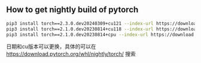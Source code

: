 ## How to get nightly build of pytorch

```bash
pip3 install torch==2.3.0.dev20240309+cu121 --index-url https://download.pytorch.org/whl/nightly/cu121
pip3 install torch==2.1.0.dev20230814+cu118 --index-url https://download.pytorch.org/whl/nightly/cu118
pip3 install torch==2.1.0.dev20230814+cpu --index-url https://download.pytorch.org/whl/nightly/cu118
```

日期和cu版本可以更换，具体的可以在 https://download.pytorch.org/whl/nightly/torch/ 搜索
